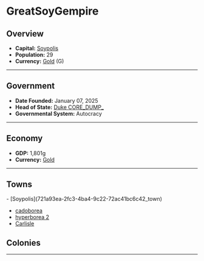 <!--UNDEDITED FILE, remove this entire line if this file has been edited!-->
# <!--NAME-->GreatSoyGempire<!--NAME-->

## Overview

- **Capital:** <!--CAPITAL_LINK-->[Soypolis](721a93ea-2fc3-4ba4-9c22-72ac41bc6c42_town)<!--CAPITAL_LINK-->
- **Population:** <!--POPULATION-->29<!--POPULATION-->
- **Currency:** <!--CURRENCY_LINK-->[Gold](Gold_currency)<!--CURRENCY_LINK--> (<!--CURRENCY_ABV-->G<!--CURRENCY_ABV-->)

---

## Government

- **Date Founded:** <!--FOUNDED-->January 07, 2025<!--FOUNDED-->
- **Head of State:** <!--LEADER_TITLE_LINK-->[Duke CORE_DUMP_](CORE_DUMP__user)<!--LEADER_TITLE_LINK-->
- **Governmental System:** <!--GOVERNMENT-->Autocracy<!--GOVERNMENT-->

---

## Economy

- **GDP:** <!--GDP-->1,801g<!--GDP-->
- **Currency:** <!--CURRENCY_LINK-->[Gold](Gold_currency)<!--CURRENCY_LINK-->

---

## Towns

<!--TOWNS-->- [Soypolis](721a93ea-2fc3-4ba4-9c22-72ac41bc6c42_town)
- [cadoborea](b35a3705-259c-4d01-af22-6623918769d5_town)
- [hyperborea 2](0f599005-8e3f-4812-8010-d29874e6f6a6_town)
- [Carlisle](28d9ae07-367b-4381-866c-a2532132f969_town)<!--TOWNS-->

## Colonies

<!--COLONIES--><!--COLONIES-->

---